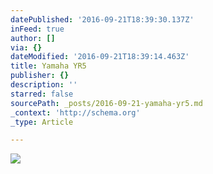 ```yaml
---
datePublished: '2016-09-21T18:39:30.137Z'
inFeed: true
author: []
via: {}
dateModified: '2016-09-21T18:39:14.463Z'
title: Yamaha YR5
publisher: {}
description: ''
starred: false
sourcePath: _posts/2016-09-21-yamaha-yr5.md
_context: 'http://schema.org'
_type: Article

---
```

![](https://the-grid-user-content.s3-us-west-2.amazonaws.com/9b5b8148-55f5-4f69-8b8f-dae3d8b76332.jpg)